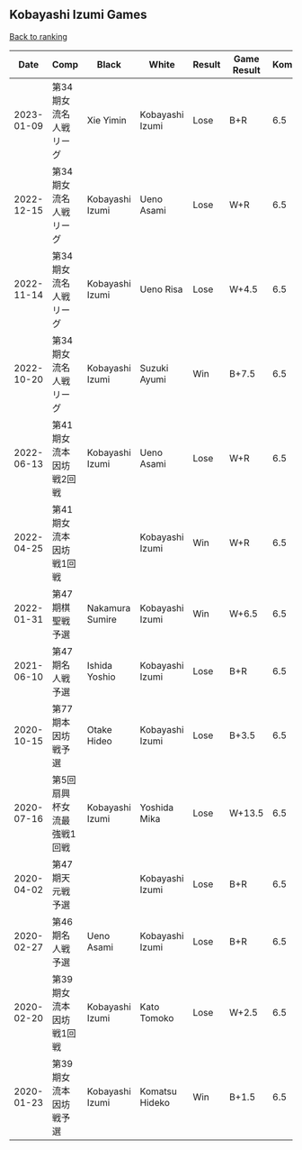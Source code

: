 ## Kobayashi Izumi Games

[Back to ranking](../../index.md)




| **Date** | **Comp** | **Black** | **White** | **Result** | **Game Result** | **Komi** | **Rating** | **Diff** | 
| --- | --- | --- | --- | --- | --- | --- | --- | --- |
| 2023-01-09 | 第34期女流名人戦リーグ | Xie Yimin | Kobayashi Izumi | Lose | B+R | 6.5 | 2631 | -91 | 
| 2022-12-15 | 第34期女流名人戦リーグ | Kobayashi Izumi | Ueno Asami | Lose | W+R | 6.5 | 2722 | -35 | 
| 2022-11-14 | 第34期女流名人戦リーグ | Kobayashi Izumi | Ueno Risa | Lose | W+4.5 | 6.5 | 2757 | -142 | 
| 2022-10-20 | 第34期女流名人戦リーグ | Kobayashi Izumi | Suzuki Ayumi | Win | B+7.5 | 6.5 | 2899 | 200 | 
| 2022-06-13 | 第41期女流本因坊戦2回戦  | Kobayashi Izumi | Ueno Asami | Lose | W+R | 6.5 | 2699 | 155 | 
| 2022-04-25 | 第41期女流本因坊戦1回戦 |  | Kobayashi Izumi | Win | W+R | 6.5 | 2544 | 43 | 
| 2022-01-31 | 第47期棋聖戦予選 | Nakamura Sumire | Kobayashi Izumi | Win | W+6.5 | 6.5 | 2501 | 346 | 
| 2021-06-10 | 第47期名人戦予選 | Ishida Yoshio | Kobayashi Izumi | Lose | B+R | 6.5 | 2155 | 0 | 
| 2020-10-15 | 第77期本因坊戦予選 | Otake Hideo | Kobayashi Izumi | Lose | B+3.5 | 6.5 | 2155 | 8 | 
| 2020-07-16 | 第5回扇興杯女流最強戦1回戦 | Kobayashi Izumi | Yoshida Mika | Lose | W+13.5 | 6.5 | 2147 | 36 | 
| 2020-04-02 | 第47期天元戦予選 |  | Kobayashi Izumi | Lose | B+R | 6.5 | 2111 | 278 | 
| 2020-02-27 | 第46期名人戦予選 | Ueno Asami | Kobayashi Izumi | Lose | B+R | 6.5 | 1833 | 10 | 
| 2020-02-20 | 第39期女流本因坊戦1回戦 | Kobayashi Izumi | Kato Tomoko | Lose | W+2.5 | 6.5 | 1823 | -310 | 
| 2020-01-23 | 第39期女流本因坊戦予選 | Kobayashi Izumi | Komatsu Hideko | Win | B+1.5 | 6.5 | 2133 | missing |




